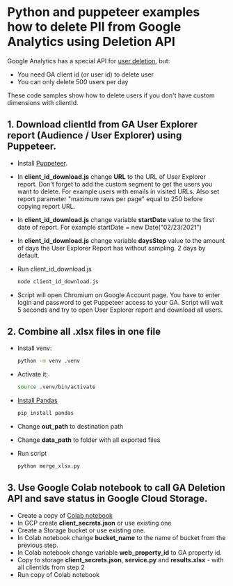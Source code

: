 # Python and puppeteer examples how to delete PII from Google Analytics using Deletion API

Google Analytics has a special API for [user deletion](https://developers.google.com/analytics/devguides/config/userdeletion/v3), but:

- You need GA client id (or user id) to delete user
- You can only delete 500 users per day

These code samples show how to delete users if you don't have custom dimensions with clientId.

## 1. Download clientId from GA User Explorer report (Audience / User Explorer) using Puppeteer.

- Install [Puppeteer](https://www.npmjs.com/package/puppeteer).
- In **client_id_download.js** change **URL** to the URL of User Explorer report. Don't forget to add the custom segment to get the users you want to delete. For example users with emails in visited URLs. Also set report parameter "maximum raws per page" equal to 250 before copying report URL.
- In **client_id_download.js** change variable **startDate** value to the first date of report. For example startDate = new Date("02/23/2021")
- In **client_id_download.js** change variable **daysStep** value to the amount of days the User Explorer Report has without sampling. 2 days by default.

- Run client_id_download.js
  ```sh
  node client_id_download.js
  ```
- Script will open Chromium on Google Account page. You have to enter login and password to get Puppeteer access to your GA. Script will wait 5 seconds and try to open User Explorer report and download all users.

## 2. Combine all .xlsx files in one file

- Install venv:

  ```sh
  python -m venv .venv
  ```

- Activate it:

  ```sh
  source .venv/bin/activate
  ```

- [Install Pandas](https://pandas.pydata.org/docs/getting_started/install.html)
  ```sh
  pip install pandas
  ```
- Change **out_path** to destination path
- Change **data_path** to folder with all exported files
- Run script
  ```sh
  python merge_xlsx.py
  ```

## 3. Use Google Colab notebook to call GA Deletion API and save status in Google Cloud Storage.

- Create a copy of [Colab notebook](https://colab.research.google.com/drive/1zwRBdwC2saNfWBQyDHbaHe4AWqe5Kxb9?usp=sharing)
- In GCP create **client_secrets.json** or use existing one
- Create a Storage bucket or use existing one.
- In Colab notebook change **bucket_name** to the name of bucket from the previous step.
- In Colab notebook change variable **web_property_id** to GA property id.
- Copy to storage **client_secrets.json**, **service.py** and **results.xlsx** - with all clientIds from step 2
- Run copy of Colab notebook
